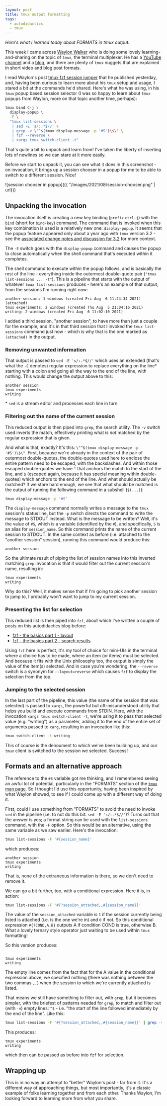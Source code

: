 ```yaml
---
layout: post
title: tmux output formatting
tags:
  - autodidactics
  - tmux
---
```


_Here's what I learned today about FORMATS in tmux output._

This week I came across [Waylon Walker](https://twitter.com/_WaylonWalker) who is doing some lovely learning-and-sharing on the topic of `tmux`, the terminal multiplexer. He has a [YouTube channel](https://www.youtube.com/user/quadmx08) and a [blog](https://waylonwalker.com), and there are plenty of `tmux` nuggets that are explained in short video and blog post formats.

I read Waylon's post [tmux fzf session jumper](https://waylonwalker.com/tmux-fzf-session-jump/) that he published yesterday, and, having been curious to learn more about his `tmux` setup and usage, I stared a bit at the commands he'd shared. Here's what he was using, in his `tmux` popup based session selector (I was so happy to learn about `tmux` popups from Waylon, more on that topic another time, perhaps):

```bash
tmux bind C-j \
  display-popup \
  -E \
  "tmux list-sessions \
   | sed -E 's/:.*$//' \
   | grep -v \"^$(tmux display-message -p '#S')\$\" \
   | fzf --reverse \
   | xargs tmux switch-client -t"
```

That's quite a bit to unpack and learn from! I've taken the liberty of inserting lots of newlines so we can stare at it more easily.

Before we start to unpack it, you can see what it does in this screenshot - on invocation, it brings up a session chooser in a popup for me to be able to switch to a different session. Nice!

![session chooser in popup]({{ "/images/2021/08/session-chooser.png" | url}})

## Unpacking the invocation

The invocation itself is creating a new key binding (`prefix` `ctrl-j`) with the `bind` (short for `bind-key`) command. The command that is invoked when this key combination is used is a relatively new one: `display-popup`. It seems that the popup feature appeared only about a year ago with `tmux` version 3.2 - see the [associated change notes and discussion for 3.2](https://github.com/tmux/tmux/issues/2645) for more context.

The `-E` switch goes with the `display-popup` command and causes the popup to close automatically when the shell command that's executed within it completes.

The shell command to execute within the popup follows, and is basically the rest of the line - everything inside the outermost double-quote pair (`"tmux list-sessions ... -t"`). This is a pipeline that starts with the output of whatever `tmux list-sessions` produces - here's an example of that output, from the sessions I'm running right now:

```
another session: 1 windows (created Fri Aug  6 11:24:34 2021) (attached)
tmux experiments: 2 windows (created Thu Aug  5 21:04:16 2021)
writing: 2 windows (created Fri Aug  6 11:02:10 2021)
```

I added a third session, "another session", to have more than just a couple for the example, and it's in that third session that I invoked the `tmux list-sessions` command just now - which is why that is the one marked as `(attached)` in the output.

### Removing unwanted information

That output is passed to `sed -E 's/:.*$//'` which uses an extended (that's what the `-E` denotes) regular expression to replace everything on the line\* starting with a colon and going all the way to the end of the line, with nothing. This would change the output above to this:

```
another session
tmux experiments
writing
```

\* `sed` is a stream editor and processes each line in turn

### Filtering out the name of the current session

This reduced output is then piped into `grep`, the search utility. The `-v` switch used inverts the match, effectively printing what is _not_ matched by the regular expression that is given.

And what is that, exactly? It's this: `\"^$(tmux display-message -p '#S')\$\"`. First, because we're already in the context of the pair of outermost double-quotes, the double-quotes used here to enclose the entire pattern need to be escaped, with the backslashes. And within those escaped double-quotes we have `^` that anchors the match to the start of the line, and `$` (escaped again, because it has special meaning within double-quotes) which anchors to the end of the line. And what should actually be matched? If we stare hard enough, we see that what should be matched is the output of running the following command in a subshell (`$(...)`):

```bash
tmux display-message -p '#S'
```

The `display-message` command normally writes a message to the `tmux` session's status line, but the `-p` switch directs the command to write the message to STDOUT instead. What is the message to be written? Well, it's the value of `#S`, which is a variable (identified by the `#`), and specifically, `S` is an alias for `session_name`. So this command prints the name of the current session to STDOUT. In the same context as before (i.e. attached to the "another session" session), running this command would produce this:

```
another session
```

So the ultimate result of piping the list of session names into this inverted matching `grep` invocation is that it would filter out the current session's name, resulting in:

```
tmux experiments
writing
```

Why do this? Well, it makes sense that if I'm going to pick another session to jump to, I probably won't want to jump to my current session.

### Presenting the list for selection

This reduced list is then piped into `fzf`, about which I've written a couple of posts on this autodidactics blog before:

* [fzf - the basics part 1 - layout](https://qmacro.org/autodidactics/2021/02/02/fzf-the-basics-1-layout/)
* [fzf - the basics part 2 - search results](https://qmacro.org/autodidactics/2021/02/07/fzf-the-basics-2-search-results/)

Using `fzf` here is perfect, it's my tool of choice for mini-UIs in the terminal where a choice has to be made, where an item (or items) must be selected. And because it fits with the Unix philosophy too, the output is simply the value of the item(s) selected. And in case you're wondering, the `--reverse` switch is a synonym for `--layout=reverse` which causes `fzf` to display the selection from the top.

### Jumping to the selected session

In the last part of the pipeline, this value (the name of the session that was selected) is passed to `xargs`, the powerful but oft-misunderstood utility that helps you build and execute commands from STDIN. Here, with the invocation `xargs tmux switch-client -t`, we're using it to pass that selected value (e.g. "writing") as a parameter, adding it to the end of the entire set of arguments passed to `xarg`, resulting in an invocation like this:

```bash
tmux switch-client -t writing
```

This of course is the denoument to which we've been building up, and our `tmux` client is switched to the session we selected. Success!

## Formats and an alternative approach

The reference to the `#S` variable got me thinking, and I remembered seeing an awful lot of potential, particularly in the "FORMATS" section of the [`tmux` man page](https://man7.org/linux/man-pages/man1/tmux.1.html). So I thought I'd use this opportunity, having been inspired by what Waylon showed, to see if I could come up with a different way of doing it.

First, could I use something from "FORMATS" to avoid the need to invoke `sed` in the pipeline (i.e. to not do this bit: `sed -E 's/:.*$//'`)? Turns out that the answer is yes; a format string can be used with the `list-sessions` command, with the `-F` option. So this would be an alternative, using the same variable as we saw earlier. Here's the invocation:

```bash
tmux list-sessions -F '#{session_name}'
```

which produces:

```
another session
tmux experiments
writing
```

That is, none of the extraneous information is there, so we don't need to remove it.

We can go a bit further, too, with a conditional expression. Here it is, in action:

```bash
tmux list-sessions -F '#{?session_attached,,#{session_name}}'
```

The value of the `session_attached` variable is `1` if the session currently being listed is attached (i.e. is the one we're in) and `0` if not. So this conditional expression `#{?COND,A,B}` outputs A if condition COND is true, otherwise B. What a lovely ternary style operator just waiting to be used within `tmux` formatting!

So this version produces:

```

tmux experiments
writing
```

The empty line comes from the fact that for the A value in the conditional expression above, we specified nothing (there was nothing between the two commas `,,`) when the session to which we're currently attached is listed.

That means we still have something to filter out, with `grep`, but it becomes simpler, with the briefest of patterns needed for `grep`, to match and filter out (with `-v`) empty lines: `^$` - i.e. "the start of the line followed immediately by the end of the line". Like this:

```bash
tmux list-sessions -F '#{?session_attached,,#{session_name}}' | grep -v '^$'
```

This produces:

```
tmux experiments
writing
```

which then can be passed as before into `fzf` for selection.

## Wrapping up

This is in no way an attempt to "better" Waylon's post - far from it. It's a different way of approaching things, but most importantly, it's a classic example of folks learning together and from each other. Thanks Waylon, I'm looking forward to learning more from what you share.
